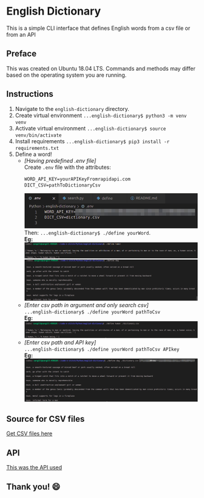 # English Dictionary

This is a simple CLI interface that defines English words from a csv file or from an API

## Preface
This was created on Ubuntu 18.04 LTS. Commands and methods may differ based on the operating system you are running.

## Instructions
1. Navigate to the `english-dictionary` directory.
2. Create virtual environment `...english-dictionary$ python3 -m venv venv`
3. Activate virtual environment `...english-dictionary$ source venv/bin/activate`
4. Install requirements `...english-dictionary$ pip3 install -r requirements.txt`
4. Define a word!
    * *[Having predefined .env file]*  
        Create `.env` file with the attributes:
        ```
        WORD_API_KEY=yourAPIKeyFromrapidapi.com
        DICT_CSV=pathToDictionaryCsv

        ```
        ![Example showing .env file](examples/env.png)  
        Then:
        `...english-dictionary$ ./define yourWord`.  
        **Eg:**
        ![Example showing definition result for 'human'](examples/human.png)  
        ![Example showing definition result for 'dog'](examples/dog.png)  
    * *[Enter csv path in argument and only search csv]*  
        `...english-dictionary$ ./define yourWord pathToCsv`  
        **Eg:**  
        ![Example showing definition with csv argument](examples/define-csv.png)
    * *[Enter csv path and API key]*  
        `...english-dictionary$ ./define yourWord pathToCsv APIkey`  
        **Eg:**  
        ![Example showing definition with csv and key argument](examples/define-csv-key.png)  

## Source for CSV files
[Get CSV files here](https://www.bragitoff.com/2016/03/english-dictionary-in-csv-format/)

## API
[This was the API used](https://rapidapi.com/dpventures/api/wordsapi)

## Thank you! :smile:

